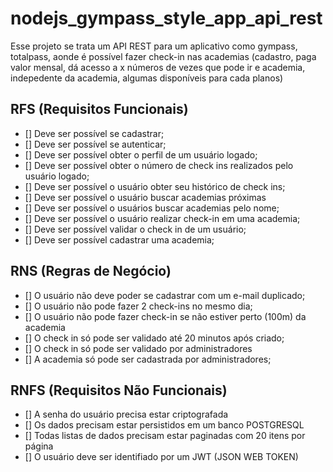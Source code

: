 # nodejs_gympass_style_app_api_rest

Esse projeto se trata um API REST para um aplicativo como gympass, totalpass, aonde é possível fazer check-in nas academias (cadastro, paga valor mensal, dá acesso a x números de vezes que pode ir e academia, indepedente da academia, algumas disponíveis para cada planos)

## RFS (Requisitos Funcionais)

- [] Deve ser possível se cadastrar;
- [] Deve ser possível se autenticar;
- [] Deve ser possível obter o perfil de um usuário logado;
- [] Deve ser possível obter o número de check ins realizados pelo usuário logado;
- [] Deve ser possível o usuário obter seu histórico de check ins;
- [] Deve ser possível o usuário buscar academias próximas
- [] Deve ser possível o usuários buscar academias pelo nome;
- [] Deve ser possível o usuário realizar check-in em uma academia;
- [] Deve ser possível validar o check in de um usuário;
- [] Deve ser possível cadastrar uma academia;
 
## RNS (Regras de Negócio)

- [] O usuário não deve poder se cadastrar com um e-mail duplicado;
- [] O usuário não pode fazer 2 check-ins no mesmo dia;
- [] O usuário não pode fazer check-in se não estiver perto (100m) da academia
- [] O check in só pode ser validado até 20 minutos após criado;
- [] O check in só pode ser validado por administradores
- [] A academia só pode ser cadastrada por administradores;

## RNFS (Requisitos Não Funcionais) 

- [] A senha do usuário precisa estar criptografada
- [] Os dados precisam estar persistidos em um banco POSTGRESQL
- [] Todas listas de dados precisam estar paginadas com 20  itens por página
- [] O usuário deve ser identifiado por um JWT (JSON WEB TOKEN)
